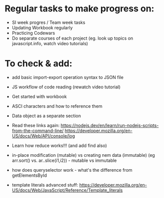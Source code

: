 # Regular tasks to make progress on:

- SI week progres / Team week tasks
- Updating Workbook regularly
- Practicing Codewars
- Do separate courses of each project (eg. look up topics on javascript.info, watch video tutorials)

# To check & add:

- add basic import-export operation syntax to JSON file
- JS workflow of code reading (rewatch video tutorial)
- Get started with workbook
- ASCI characters and how to reference them
- Data object as a separate section
- Read these links again:
    https://nodejs.dev/en/learn/run-nodejs-scripts-from-the-command-line/
    https://developer.mozilla.org/en-US/docs/Web/API/console/log
- Learn how reduce works!!! (and add find also)
- in-place modification (mutable) vs creating nem data (immutable) (eg arr.sort() vs. ar..slice(i1,i2)) - mutable vs immutable
- how does queryselector work - what's the difference from getElementsById

- template literals advanced stuff: https://developer.mozilla.org/en-US/docs/Web/JavaScript/Reference/Template_literals
